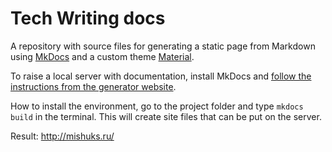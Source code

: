 # Tech Writing docs

A repository with source files for generating a static page from Markdown using [MkDocs](https://github.com/mkdocs/mkdocs/) and a custom theme [Material](https://github.com/squidfunk/mkdocs-material).

To raise a local server with documentation, install MkDocs and [follow the instructions from the generator website](https://www.mkdocs.org/getting-started). 

How to install the environment, go to the project folder and type `mkdocs build` in the terminal. This will create site files that can be put on the server. 

Result: http://mishuks.ru/
